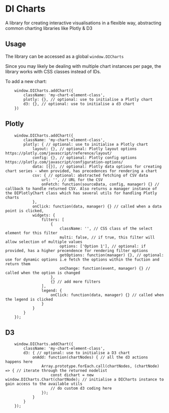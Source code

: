 # DI Charts
A library for creating interactive visualisations in a flexible way, abstracting common charting libraries like Plotly & D3

## Usage

The library can be accessed as a global `window.DICharts`

Since you may likely be dealing with multiple chart instances per page, the library works with CSS classes instead of IDs.

To add a new chart:

        window.DICharts.addChart({
            className: 'my-chart-element-class',
            plotly: {}, // optional: use to initialise a Plotly chart
            d3: {}, // optional: use to initialise a d3 chart
        })


## Plotly

        window.DICharts.addChart({
            className: 'my-chart-element-class',
            plotly: { // optional: use to initialise a Plotly chart
                layout: {}, // optional: Plotly layout options https://plotly.com/javascript/reference/layout/
                config: {}, // optional: Plotly config options https://plotly.com/javascript/configuration-options/
                data: [{}], // optional: Plotly data options for creating chart series - when provided, has precedences for rendering a chart
                csv: { // optional: abstracted fetching of CSV data
                    url: '', // URL for the CSV
                    onFetch: function(sourceData, config, manager) {} // callback to handle returned CSV. Also returns a manager instance of the DIPlotlyChart class which has several utils for handling Plotly charts
                },
                onClick: function(data, manager) {} // called when a data point is clicked,
                widgets: {
                    filters: [
                        {
                            className: '', // CSS class of the select element for this filter
                            multi: false, // if true, this filter will allow selection of multiple values
                            options: ['Option 1'], // optional: if provided, has a higher precendence for rendering filter options
                            getOptions: function(manager) {}, // optional: use for dynamic options i.e fetch the options within the fuction and return them
                            onChange: function(event, manager) {} // called when the option is changed
                        },
                        {} // add more filters
                    ],
                    legend: {
                        onClick: function(data, manager) {} // called when the legend is clicked
                    }
                }
            }
        });


## D3


        window.DICharts.addChart({
            className: 'my-chart-element-class',
            d3: { // optional: use to initialise a D3 chart
                onAdd: function(chartNodes) { // all the d3 actions happens here
                    Array.prototype.forEach.call(chartNodes, (chartNode) => { // iterate through the returned nodelist
                        const dichart = new window.DICharts.Chart(chartNode); // initialise a DICharts instance to gain access to the available utils
                        // do custom d3 coding here
                    });
                }
            }
        });
